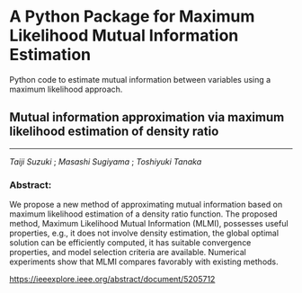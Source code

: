 # A Python Package for Maximum Likelihood Mutual Information Estimation
Python code to estimate mutual information between variables using a maximum likelihood approach.

## Mutual information approximation via maximum likelihood estimation of density ratio
---
*Taiji Suzuki* ; *Masashi Sugiyama* ; *Toshiyuki Tanaka*

### Abstract:
We propose a new method of approximating mutual information based on maximum likelihood estimation of a density ratio function.
The proposed method, Maximum Likelihood Mutual Information (MLMI), possesses useful properties, e.g., it does not involve density estimation, 
the global optimal solution can be efficiently computed, it has suitable convergence properties, 
and model selection criteria are available. 
Numerical experiments show that MLMI compares favorably with existing methods.

https://ieeexplore.ieee.org/abstract/document/5205712
